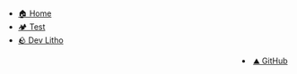 - [🏠 Home](index.php)
- [🏕️ Test](index.php?page=test)
- [🪨 Dev Litho](index.php?page=dev)
<li style="float:right"><a class="active" href="https://github.com/Lahminewski/Litho">⛰️ GitHub</a></li>

